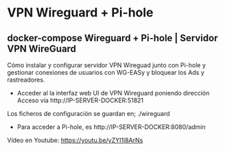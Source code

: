 # VPN Wireguard + Pi-hole

## docker-compose Wireguard + Pi-hole | Servidor VPN WireGuard

Cómo instalar y configurar servidor VPN Wireguad junto con Pi-hole y gestionar conexiones de usuarios con WG-EASy y bloquear los Ads y rastreadores.

- Acceder al la interfaz web UI de VPN Wireguard poniendo dirección Acceso vía http://IP-SERVER-DOCKER:51821

Los ficheros de configuración se guardan en; ./wireguard

- Para acceder a Pi-hole, es http://IP-SERVER-DOCKER:8080/admin
  
Vídeo en Youtube: https://youtu.be/yZYI1l8ArNs

